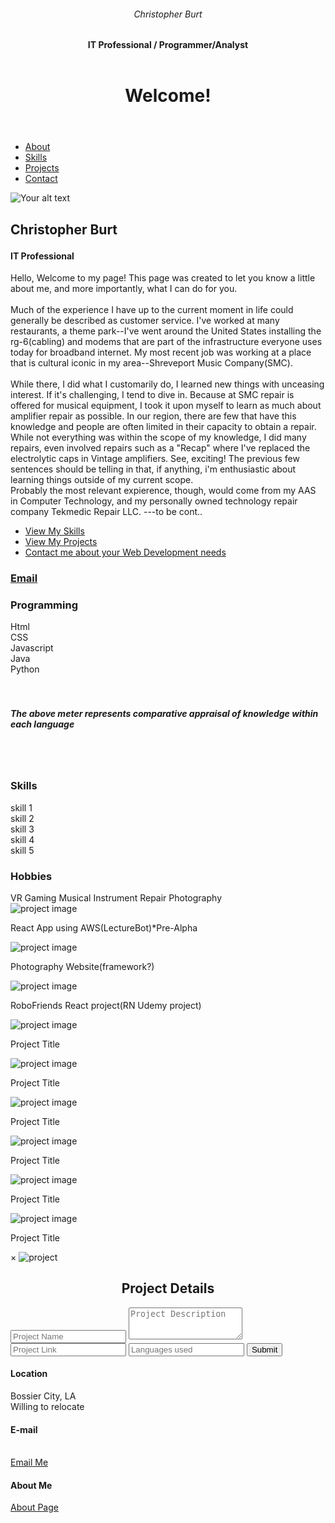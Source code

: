 <!-- <!DOCTYPE html> -->
<html class="no-js">
<head>
  <!-- Add Your Title -->
  <title>Christopher Burt </title>
  <!-- All Meta Tags -->
  <meta charset="utf-8">
  <meta http-equiv="X-UA-Compatible" content="IE=edge,chrome=1">
  <meta name="description" content="">
  <meta name="viewport" content="width=device-width">
  <!-- All Link tags -->
  <link rel='shortcut icon' type='image/x-icon' href='favicon.ico' />
  <link rel="apple-touch-icon-precomposed" href="apple-touch-icon-precomposed.png">
  <link rel="apple-touch-icon-precomposed" href="apple-touch-icon-72x72-precomposed.png">
  <link rel="apple-touch-icon-precomposed" href="apple-touch-icon-114x114-precomposed.png">
  <link rel="apple-touch-icon-precomposed" href="apple-touch-icon-144x144-precomposed.png">
  <link href='https://fonts.googleapis.com/css?family=Sofia' rel='stylesheet'>
  <link href='https://fonts.googleapis.com/css?family=Amaranth' rel='stylesheet'>
  <link rel="stylesheet" href="css/normalize.min.css">
  <link rel="stylesheet" href="css/main.css">
  <link rel="stylesheet" href="https://cdnjs.cloudflare.com/ajax/libs/font-awesome/4.7.0/css/font-awesome.min.css">
  <!-- All script tags -->
  <script>document.write('<script src="js/vendor/jquery-1.10.1.min.js"><\/script>')</script>
  <script src="js/vendor/jquery.hashchange.min.js"></script>
  <script src="js/vendor/jquery.easytabs.min.js"></script>
  <script src="js/main.js"></script>
</head>
<!-- Start of Body Tag -->
<body class="bg-fixed bg-1">
  <div class="main-container">
    <div class="main wrapper clearfix">
      <!-- Header Start -->
      <header id="header">
        <div id="logo">
          <h6>
           Christopher Burt
          </h6>
          <h4>
            IT Professional / Programmer/Analyst
          </h4>
        </div>
      </header>
      <!-- Text "hello world" -->
      <header id="header">
        <div id="helloworld">
          <h1>
            Welcome!
          </h1>
        </div>
      </header>
      <!-- Main Tab Container -->
      <div id="tab-container" class="tab-container">
        <!-- Tab List -->
        <ul class='etabs'>
          <li class='tab' id="tab-about">
            <a href="#about">
              <i class="fa fa-drivers-license"></i>
              <span>
                About
              </span>
            </a>
          </li>
          <li class='tab'>
            <a href="#resume">
              <!-- <i class="icon-file-text"></i> -->
              <i class="fa fa-wrench"></i>
              <span>
                Skills
              </span>
            </a>
          </li>
          <li class='tab'>
            <a href="#portfolio">
              <i class="fa fa-puzzle-piece"></i>
              <span>
                Projects
              </span>
            </a>
          </li>
          <li class='tab'>
            <a href="#contact">
              <i class="fa fa-address-card"></i>
              <span>
                Contact
              </span>
            </a>
          </li>
        </ul>
        <!-- End Tab List -->
        <!-- ----------------------------------------------------------------------------------- -->
        <!-- Code for differents Tabs strat from here. -->
        <div id="tab-data-wrap">
          <!-- About Tab Data -->
          <div id="about">
            <section class="clearfix">
              <div class="g2">
                <div class="photo">
                  <img src="./images/my.jpg" alt="Your alt text">
                </div>
                <div class="info">
                  <h2>
                    <p>
                    Christopher Burt
                  </h2>
                  <h4>
                    IT Professional
                  </h4>
                   Hello, Welcome to my page! This page was created to let you know a little about me, and more importantly,
                    what I can do for you.  
                    <br><br>
                    Much of the experience I have up to the current moment in life could generally be described as
                    customer service. I've worked at many restaurants, a theme park--I've went around the United States installing
                    the rg-6(cabling) and modems that are part of the infrastructure everyone uses today for broadband internet. My most recent job
                    was working at a place that is cultural iconic in my area--Shreveport Music Company(SMC). <br><br>While there, I did what I
                    customarily do,
                    I learned new things with unceasing interest. If it's challenging, I tend to dive in. Because at SMC repair is offered
                    for musical equipment,
                    I took it upon myself to learn as much about amplifier repair as possible. In our region, there are few that have this
                    knowledge
                    and people are often limited in their capacity to obtain a repair. While not everything was within the scope of my
                    knowledge, I did many repairs,
                    even involved repairs such as a "Recap" where I've replaced the electrolytic caps in Vintage amplifiers. See, exciting!
                    The previous few sentences should be telling in that, if anything, i'm enthusiastic about learning things outside of my
                    current scope.<br>
                    Probably the most relevant expierence, though, would come from my AAS in Computer Technology, and my personally 
                    owned technology repair company Tekmedic Repair LLC.  ---to be cont..
                  </p>
                </div>
              </div>
              <div class="g1">
                <div class="main-links sidebar">
                  <ul>
                    <li>
                      <a href="#resume">
                        View My Skills
                      </a>
                    </li>
                    <li>
                      <a href="#portfolio">
                        View My Projects
                      </a>
                    </li>
                    <li>
                      <a href="#contact">
                        Contact me about your Web Development needs
                      </a>
                    </li>
                  </ul>
                </div>
              </div>
              <div class="break">
              </div>
              <div class="contact-info">
                <div class="g1">
                  <div class="item-box clearfix">
                    <i class="fa fa-envelope"></i>
                    <div class="item-data">
                      <h3>
                        <a href="mailto:burtchristopher2020@gmail.com">
                          Email
                        </a>
                      </h3>
                      <p>
                      </p>
                    </div>
                  </div>
                </div>
<!--                 <div class="g1">
                  <div class="item-box clearfix">
                    <i class="icon-facebook"></i>
                    <div class="item-data">
                      <h3>
                        <a href="http://fb.me/your-Username">
                          Add Facebook Link
                        </a>
                      </h3>
                      <p>
                        Facebook Profile
                      </p>
                    </div>
                  </div>
                </div> -->
              <!--   <div class="g1">
                  <div class="item-box clearfix">
                    <i class="icon-twitter"></i>
                    <div class="item-data">
                      <h3>
                        <a href="http://twitter.com/your-Username">
                          Add Twitter username
                        </a>
                      </h3>
                      <p>
                        Twitter Handle
                      </p>
                    </div>
                  </div>
                </div> 
              </div> -->
            </section>
          </div>
          </div>
          <!-- End About Tab Data -->
          <!-- ----------------------------------------------------------------------------------- -->
          <!-- skills Tab Data -->
          <div id="resume">
            <section class="clearfix">
              <div class="g2">
                <h3>
                  Programming
                </h3>
                <div class="meter wisteria">
                  <span style="width: 90%">
                    <span>
                      Html
                    </span>
                  </span>
                </div>
                <div class="meter wisteria">
                  <span style="width: 90%">
                    <span>
                      CSS
                    </span>
                  </span>
                </div>
                <div class="meter wisteria">
                  <span style="width: 70%">
                    <span>
                      Javascript
                    </span>
                  </span>
                </div>
                <div class="meter wisteria">
                  <span style="width: 65%">
                    <span>
                      Java
                    </span>
                  </span>
                </div>
                <div class="meter wisteria">
                  <span style="width: 85%">
                    <span>
                      Python
                    </span>
                  </span>
                </div>
                <div class="break"></div>
                <br>
                <br>
                <div align-center><h5>The above meter represents comparative appraisal of knowledge within each language</h5></div>
                <br><br>
              </div>
              <div class="g1">
                <h3>
                  Skills
                </h3>
                <div class="meter wisteria">
                  <span style="width: 70%">
                    <span>
                      skill 1
                    </span>
                  </span>
                </div>
                <div class="meter wisteria">
                  <span style="width: 85%">
                    <span>
                      skill 2
                    </span>
                  </span>
                </div>
                <div class="meter wisteria">
                  <span style="width: 80%">
                    <span>
                      skill 3
                    </span>
                  </span>
                </div>
                <div class="meter wisteria">
                  <span style="width: 90%">
                    <span>
                      skill 4
                    </span>
                  </span>
                </div>
                <div class="meter wisteria">
                  <span style="width: 65%">
                    <span>
                      skill 5
                    </span>
                  </span>
                </div>
              </div>
              <div class="g2">
                <h3>
                  Hobbies
                </h3>
                <!--Added labels-->
                <span class="label label-info">VR Gaming</span>
                <span class="label label-info">Musical Instrument Repair</span>
                 <span class="label label-info">Photography</span>
              </div>
            </section>
          </div>
          <!-- End skills Tab Data -->
          <!-- ----------------------------------------------------------------------------------- -->
          <!-- Projects Tab Data -->
          <div id="portfolio">
            <section class="clearfix">
              <div class="project-section">
                <div class="project-container">
                  <div class="project-img-container" onclick="document.getElementById('modal-wrapper').style.display='block'">
                    <img src="./images/floor.jpg" alt="project image">
                  </div>
                  <p class="project-title">React App using AWS(LectureBot)*Pre-Alpha</p>
                </div>
                <div class="project-container">
                  <div class="project-img-container" onclick="document.getElementById('modal-wrapper').style.display='block'">
                    <img src="./images/floor.jpg" alt="project image">
                  </div>
                  <p class="project-title">Photography Website(framework?)</p>
                </div>
                <div class="project-container">
                  <div class="project-img-container" onclick="document.getElementById('modal-wrapper').style.display='block'">
                    <img src="./images/lecturebot.jpg" alt="project image">
                  </div>
                  <p class="project-title">RoboFriends React project(RN Udemy project)</p>
                </div>
                <div class="project-container">
                  <div class="project-img-container" onclick="document.getElementById('modal-wrapper').style.display='block'">
                    <img src="./images/floor.jpg" alt="project image">
                  </div>
                  <p class="project-title">Project Title</p>
                </div>
                <div class="project-container">
                  <div class="project-img-container" onclick="document.getElementById('modal-wrapper').style.display='block'">
                    <img src="./images/floor.jpg" alt="project image">
                  </div>
                  <p class="project-title">Project Title</p>
                </div>
                <div class="project-container">
                  <div class="project-img-container" onclick="document.getElementById('modal-wrapper').style.display='block'">
                    <img src="./images/floor.jpg" alt="project image">
                  </div>
                  <p class="project-title">Project Title</p>
                </div>
                <div class="project-container">
                  <div class="project-img-container"onclick="document.getElementById('modal-wrapper').style.display='block'">
                    <img src="./images/floor.jpg" alt="project image">
                  </div>
                  <p class="project-title">Project Title</p>
                </div>
                <div class="project-container">
                  <div class="project-img-container" onclick="document.getElementById('modal-wrapper').style.display='block'">
                    <img src="./images/floor.jpg" alt="project image">
                  </div>
                  <p class="project-title">Project Title</p>
                </div>
                <div class="project-container">
                  <div class="project-img-container" onclick="document.getElementById('modal-wrapper').style.display='block'">
                    <img src="./images/floor.jpg" alt="project image">
                  </div>
                  <p class="project-title">Project Title</p>
                </div>
              </div>
              <div id="modal-wrapper" class="modal">
                <form class="modal-content animate">
                  <div class="imgcontainer">
                    <span onclick="document.getElementById('modal-wrapper').style.display='none'" class="close" title="Close PopUp">&times;</span>
                    <img src="images/floor.jpg" alt="project" class="avatar">
                    <h1 class="project_details" style="text-align:center">Project Details</h1>
                  </div>
                  <div class="container">
                    <input type="text" placeholder="Project Name" name="uname" readonly>
                    <textarea class="project_description" rows="3" placeholder="Project Description" readonly></textarea>
                    <input type="url" placeholder="Project Link"readonly>
                    <input type="text" placeholder="Languages used" readonly>
                    <button class="project_submit" type="submit">Submit</button>
                  </div>
                </form>
              </div>
            </section>
          </div>
          <!-- End Projects tab -->
          <!-- ----------------------------------------------------------------------------------- -->
          <!-- Contact Tab Data -->
          <div id="contact">
            <section class="clearfix">
              <div class="g1">
                <div class="sny-icon-box">
                  <div class="sny-icon">
                    <i class="fa fa-globe"></i>
                  </div>
                  <div class="sny-icon-content">
                    <h4>
                      Location
                    </h4>
                    <p>
                      Bossier City, LA<br>
                      Willing to relocate
                    </p>
                  </div>
                </div>
              </div>
              <div class="g1">
                <div class="sny-icon-box">
                  <div class="sny-icon">
                    <i class="fa fa-phone"></i>
                  </div>
                  <div class="sny-icon-content">
                    <h4>
                      E-mail
                    </h4><br>
                    <a href = "mailto: burtchristopher2020@gmail.com">Email Me</a>
                    <p>
                    </p>
                  </div>
                </div>
              </div>
              <div class="g1">
                <div class="sny-icon-box">
                  <div class="sny-icon">
                    <i class="fa fa-user"></i>
                  </div>
                  <div class="sny-icon-content">
                    <h4>
                      About Me
                    </h4>
                    <p>
                      <a href="#about">About Page</a>
                    </p>
                  </div>
                </div>
              </div>
              <div class="break"></div>
            </section>
          </div>
          <!-- End Contact Data -->
          <!-- ----------------------------------------------------------------------------------- -->
        </div>
      </div>
</body>
</html>
